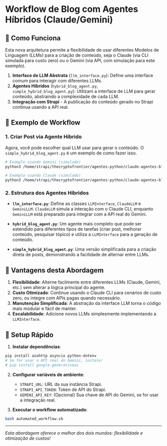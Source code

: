 # Workflow de Blog com Agentes Híbridos (Claude/Gemini)

## 🎯 Como Funciona

Esta nova arquitetura permite a flexibilidade de usar diferentes Modelos de Linguagem (LLMs) para a criação de conteúdo, seja o Claude (via CLI simulada para custo zero) ou o Gemini (via API, com simulação para este exemplo).

1. **Interface de LLM Abstrata** (`llm_interface.py`): Define uma interface comum para interagir com diferentes LLMs.
2. **Agentes Híbridos** (`hybrid_blog_agent.py`, `simple_hybrid_blog_agent.py`): Utilizam a interface de LLM para gerar conteúdo, abstraindo a complexidade de cada LLM.
3. **Integração com Strapi** - A publicação do conteúdo gerado no Strapi continua usando a API real.

## 📝 Exemplo de Workflow

### 1. Criar Post via Agente Híbrido

Agora, você pode escolher qual LLM usar para gerar o conteúdo. O `simple_hybrid_blog_agent.py` é um exemplo de como fazer isso.

```bash
# Exemplo usando Gemini (simulado)
python3 /home/strapi/thecryptofrontier/agentes-python/claude-agentes-blog/simple_hybrid_blog_agent.py gemini "O futuro da IA no marketing" "IA,marketing,automação"

# Exemplo usando Claude (simulado)
python3 /home/strapi/thecryptofrontier/agentes-python/claude-agentes-blog/simple_hybrid_blog_agent.py claude "Impacto da regulamentação de cripto no Brasil" "regulamentação,cripto,Brasil"
```

### 2. Estrutura dos Agentes Híbridos

- **`llm_interface.py`**: Define as classes `LLMInterface`, `ClaudeLLM` e `GeminiLLM`. `ClaudeLLM` simula a interação com o Claude CLI, enquanto `GeminiLLM` está preparado para integrar com a API real do Gemini.

- **`hybrid_blog_agent.py`**: Um agente mais completo que pode ser estendido para diferentes tipos de tarefas (criar post, melhorar conteúdo, pesquisar tópico) e utiliza a `LLMInterface` para a geração de conteúdo.

- **`simple_hybrid_blog_agent.py`**: Uma versão simplificada para a criação direta de posts, demonstrando a facilidade de alternar entre LLMs.

## 🚀 Vantagens desta Abordagem

1. **Flexibilidade**: Alterne facilmente entre diferentes LLMs (Claude, Gemini, etc.) sem alterar a lógica principal do agente.
2. **Custo Otimizado**: Continue usando o Claude CLI para cenários de custo zero, ou integre com APIs pagas quando necessário.
3. **Manutenção Simplificada**: A abstração da interface LLM torna o código mais modular e fácil de manter.
4. **Escalabilidade**: Adicione novos LLMs simplesmente implementando a `LLMInterface`.

## 🔧 Setup Rápido

1. **Instalar dependências**:
```bash
pip install aiohttp asyncio python-dotenv
# Se for usar a API real do Gemini, instale:
# pip install google-generativeai
```

2. **Configurar variáveis de ambiente**:
   - `STRAPI_URL`: URL da sua instância Strapi.
   - `STRAPI_API_TOKEN`: Token de API do Strapi.
   - `GEMINI_API_KEY`: (Opcional) Sua chave de API do Gemini, se for usar a integração real.

3. **Executar o workflow automatizado**:
```bash
bash automated_workflow.sh
```

---

*Esta abordagem oferece o melhor dos dois mundos: flexibilidade e otimização de custos!*